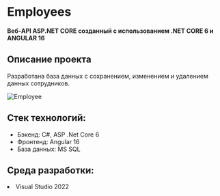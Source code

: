 # Employees
<b>Веб-API ASP.NET CORE созданный с использованием .NET CORE 6 и ANGULAR 16</b>
## Описание проекта
Разработана база данных с сохранением, изменением и удалением данных сотрудников.

![Employee](https://github.com/lobovwva/Employees/assets/108718603/816d92fe-715e-4c34-8828-d0a910377748)
## Стек технологий:
<ul>
  <li>Бэкенд: C#, ASP .Net Core 6
  <li>Фронтенд: Angular 16
  <li>База данных: MS SQL
</ul>

## Среда разработки:
<li>Visual Studio 2022</li>
